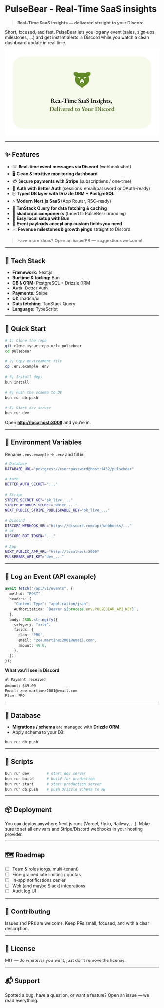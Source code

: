 # PulseBear - Real‑Time SaaS insights

> **Real‑Time SaaS insights — delivered straight to your Discord.**

Short, focused, and fast. PulseBear lets you log any event (sales, sign‑ups, milestones, …) and get instant alerts in Discord while you watch a clean dashboard update in real time.

![Project Image](https://github.com/devmilek/pulse_bear/blob/main/public/thumbnail.png)

---

## ✨ Features

- ✉️ **Real-time event messages via Discord** (webhooks/bot)
- 🖥️ **Clean & intuitive monitoring dashboard**
- 💳 **Secure payments with Stripe** (subscriptions / one‑time)
- 🔐 **Auth with Better Auth** (sessions, email/password or OAuth-ready)
- 🗄️ **Typed DB layer with Drizzle ORM + PostgreSQL**
- ⚡ **Modern Next.js SaaS** (App Router, RSC-ready)
- 🔁 **TanStack Query for data fetching & caching**
- 🧩 **shadcn/ui components** (tuned to PulseBear branding)
- 🧪 **Easy local setup with Bun**
- 🧵 **Event payloads accept any custom fields you need**
- 📈 **Revenue milestones & growth pings** straight to Discord

> Have more ideas? Open an issue/PR — suggestions welcome!

---

## 🧰 Tech Stack

- **Framework:** Next.js
- **Runtime & tooling:** Bun
- **DB & ORM:** PostgreSQL + Drizzle ORM
- **Auth:** Better Auth
- **Payments:** Stripe
- **UI:** shadcn/ui
- **Data fetching:** TanStack Query
- **Language:** TypeScript

---

## 🚀 Quick Start

```bash
# 1) Clone the repo
git clone <your-repo-url> pulsebear
cd pulsebear

# 2) Copy environment file
cp .env.example .env

# 3) Install deps
bun install

# 4) Push the schema to DB
bun run db:push

# 5) Start dev server
bun run dev
```

Open **[http://localhost:3000](http://localhost:3000)** and you’re in.

---

## 🔐 Environment Variables

Rename `.env.example` → `.env` and fill in:

```bash
# Database
DATABASE_URL="postgres://user:password@host:5432/pulsebear"

# Auth
BETTER_AUTH_SECRET="..."

# Stripe
STRIPE_SECRET_KEY="sk_live_..."
STRIPE_WEBHOOK_SECRET="whsec_..."
NEXT_PUBLIC_STRIPE_PUBLISHABLE_KEY="pk_live_..."

# Discord
DISCORD_WEBHOOK_URL="https://discord.com/api/webhooks/..."
# or
DISCORD_BOT_TOKEN="..."

# App
NEXT_PUBLIC_APP_URL="http://localhost:3000"
PULSEBEAR_API_KEY="dev_..."
```

---

## 🔭 Log an Event (API example)

```ts
await fetch("/api/v1/events", {
  method: "POST",
  headers: {
    "Content-Type": "application/json",
    Authorization: `Bearer ${process.env.PULSEBEAR_API_KEY}`,
  },
  body: JSON.stringify({
    category: "sale",
    fields: {
      plan: "PRO",
      email: "zoe.martinez2001@email.com",
      amount: 49.0,
    },
  }),
});
```

**What you’ll see in Discord**

```
💰 Payment received
Amount: $49.00
Email: zoe.martinez2001@email.com
Plan: PRO
```

---

## 🧱 Database

- **Migrations / schema** are managed with **Drizzle ORM**.
- Apply schema to your DB:

```bash
bun run db:push
```

---

## 🧾 Scripts

```bash
bun run dev        # start dev server
bun run build      # build for production
bun run start      # start production server
bun run db:push    # push Drizzle schema to DB
```

---

## 📦 Deployment

You can deploy anywhere Next.js runs (Vercel, Fly.io, Railway, …). Make sure to set all env vars and Stripe/Discord webhooks in your hosting provider.

---

## 🗺️ Roadmap

- [ ] Team & roles (orgs, multi-tenant)
- [ ] Fine-grained rate limiting / quotas
- [ ] In-app notifications center
- [ ] Web (and maybe Slack) integrations
- [ ] Audit log UI

---

## 🤝 Contributing

Issues and PRs are welcome. Keep PRs small, focused, and with a clear description.

---

## 📄 License

MIT — do whatever you want, just don’t remove the license.

---

## 📬 Support

Spotted a bug, have a question, or want a feature? Open an issue — we read everything.

